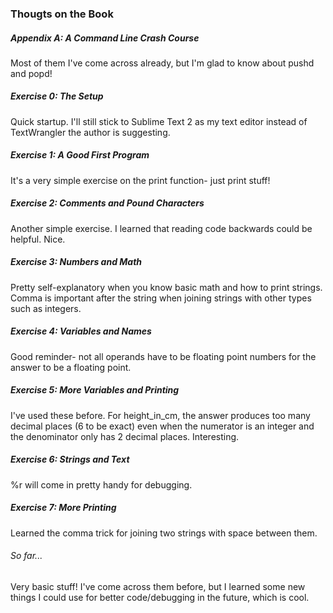 ### Thougts on the Book

##### Appendix A: A Command Line Crash Course
Most of them I've come across already, but I'm glad to know about pushd and popd!

##### Exercise 0: The Setup
Quick startup. I'll still stick to Sublime Text 2 as my text editor instead of TextWrangler the author is suggesting.

##### Exercise 1: A Good First Program
It's a very simple exercise on the print function- just print stuff!

##### Exercise 2: Comments and Pound Characters
Another simple exercise. I learned that reading code backwards could be helpful. Nice.

##### Exercise 3: Numbers and Math
Pretty self-explanatory when you know basic math and how to print strings. Comma is important after the string when joining strings with other types such as integers.

##### Exercise 4: Variables and Names
Good reminder- not all operands have to be floating point numbers for the answer to be a floating point.

##### Exercise 5: More Variables and Printing
I've used these before. For height_in_cm, the answer produces too many decimal places (6 to be exact) even when the numerator is an integer and the denominator only has 2 decimal places. Interesting.

##### Exercise 6: Strings and Text
%r will come in pretty handy for debugging.

##### Exercise 7: More Printing
Learned the comma trick for joining two strings with space between them.

###### So far... 
Very basic stuff! I've come across them before, but I learned some new things I could use for better code/debugging in the future, which is cool. 

